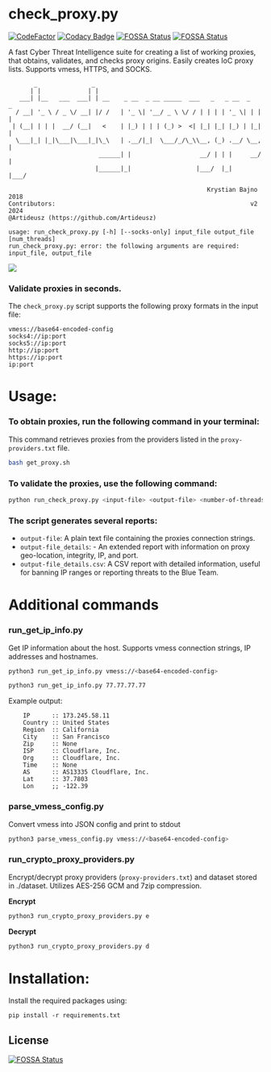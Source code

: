 # check_proxy.py
[![CodeFactor](https://www.codefactor.io/repository/github/krystianbajno/check_proxy.py/badge)](https://www.codefactor.io/repository/github/krystianbajno/check_proxy.py)
[![Codacy Badge](https://api.codacy.com/project/badge/Grade/e68d317481b34bfd9ad1bb8b15d1ed87)](https://app.codacy.com/gh/krystianbajno/check_proxy.py?utm_source=github.com&utm_medium=referral&utm_content=krystianbajno/check_proxy.py&utm_campaign=Badge_Grade)
[![FOSSA Status](https://app.fossa.com/api/projects/git%2Bgithub.com%2Fkrystianbajno%2Fcheck_proxy.py.svg?type=shield)](https://app.fossa.com/projects/git%2Bgithub.com%2Fkrystianbajno%2Fcheck_proxy.py?ref=badge_shield)
[![FOSSA Status](https://app.fossa.com/api/projects/git%2Bgithub.com%2Fkrystianbajno%2Fcheck_proxy.py.svg?type=shield&issueType=security)](https://app.fossa.com/projects/git%2Bgithub.com%2Fkrystianbajno%2Fcheck_proxy.py?ref=badge_shield&issueType=security)

A fast Cyber Threat Intelligence suite for creating a list of working proxies, that obtains, validates, and checks proxy origins. Easily creates IoC proxy lists. Supports vmess, HTTPS, and SOCKS.

```
       _               _                                                
      | |             | |                                               
   ___| |__   ___  ___| | __    _ __  _ __ _____  ___   _   _ __  _   _ 
  / __| '_ \ / _ \/ __| |/ /   | '_ \| '__/ _ \ \/ / | | | | '_ \| | | |
 | (__| | | |  __/ (__|   <    | |_) | | | (_) >  <| |_| |_| |_) | |_| |
  \___|_| |_|\___|\___|_|\_\   | .__/|_|  \___/_/\_\\__, (_) .__/ \__, |
                         ______| |                   __/ | | |     __/ |
                        |______|_|                  |___/  |_|    |___/ 

                                                       Krystian Bajno 2018
Contributors:                                                      v2 2024
@Artideusz (https://github.com/Artideusz)
   
usage: run_check_proxy.py [-h] [--socks-only] input_file output_file [num_threads]
run_check_proxy.py: error: the following arguments are required: input_file, output_file
```

<img src="https://raw.githubusercontent.com/krystianbajno/krystianbajno/main/img/check-proxy/check-proxy.gif"/>

### Validate proxies in seconds.
The `check_proxy.py` script supports the following proxy formats in the input file:

```
vmess://base64-encoded-config
socks4://ip:port
socks5://ip:port
http://ip:port
https://ip:port
ip:port
```

# Usage:

### To obtain proxies, run the following command in your terminal:
This command retrieves proxies from the providers listed in the `proxy-providers.txt` file.
```bash
bash get_proxy.sh
```

### To validate the proxies, use the following command:
```bash
python run_check_proxy.py <input-file> <output-file> <number-of-threads>
```

### The script generates several reports:
- `output-file`: A plain text file containing the proxies connection strings.
- `output-file_details`: - An extended report with information on proxy geo-location, integrity, IP, and port.
- `output-file_details.csv`: A CSV report with detailed information, useful for banning IP ranges or reporting threats to the Blue Team.

# Additional commands
### run_get_ip_info.py
Get IP information about the host. Supports vmess connection strings, IP addresses and hostnames.
```bash
python3 run_get_ip_info.py vmess://<base64-encoded-config>

python3 run_get_ip_info.py 77.77.77.77
```

Example output:
```
    IP      :: 173.245.58.11
    Country :: United States
    Region  :: California
    City    :: San Francisco
    Zip     :: None
    ISP     :: Cloudflare, Inc.
    Org     :: Cloudflare, Inc.
    Time    :: None
    AS      :: AS13335 Cloudflare, Inc.
    Lat     :: 37.7803
    Lon     ;; -122.39
```

### parse_vmess_config.py
Convert vmess into JSON config and print to stdout

```bash
python3 parse_vmess_config.py vmess://<base64-encoded-config>
```

### run_crypto_proxy_providers.py
Encrypt/decrypt proxy providers (`proxy-providers.txt`) and dataset stored in ./dataset. Utilizes AES-256 GCM and 7zip compression.

**Encrypt**
```bash
python3 run_crypto_proxy_providers.py e
```

**Decrypt**
```bash
python3 run_crypto_proxy_providers.py d
```

# Installation:
Install the required packages using:

```
pip install -r requirements.txt
```


## License
[![FOSSA Status](https://app.fossa.com/api/projects/git%2Bgithub.com%2Fkrystianbajno%2Fcheck_proxy.py.svg?type=large)](https://app.fossa.com/projects/git%2Bgithub.com%2Fkrystianbajno%2Fcheck_proxy.py?ref=badge_large)
